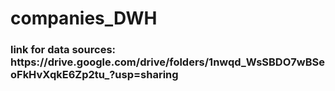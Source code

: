 # companies_DWH

<h3>link for data sources: https://drive.google.com/drive/folders/1nwqd_WsSBDO7wBSeoFkHvXqkE6Zp2tu_?usp=sharing </h3>
